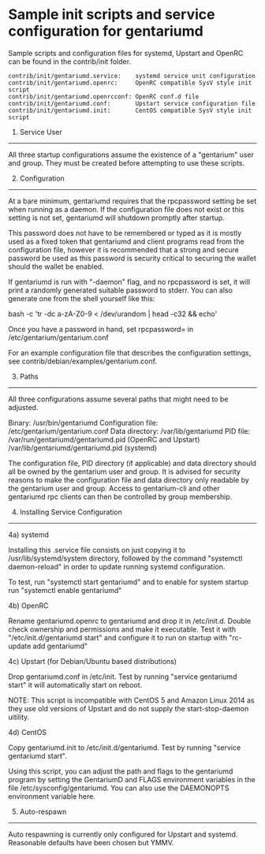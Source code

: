 Sample init scripts and service configuration for gentariumd
==========================================================

Sample scripts and configuration files for systemd, Upstart and OpenRC
can be found in the contrib/init folder.

    contrib/init/gentariumd.service:    systemd service unit configuration
    contrib/init/gentariumd.openrc:     OpenRC compatible SysV style init script
    contrib/init/gentariumd.openrcconf: OpenRC conf.d file
    contrib/init/gentariumd.conf:       Upstart service configuration file
    contrib/init/gentariumd.init:       CentOS compatible SysV style init script

1. Service User
---------------------------------

All three startup configurations assume the existence of a "gentarium" user
and group.  They must be created before attempting to use these scripts.

2. Configuration
---------------------------------

At a bare minimum, gentariumd requires that the rpcpassword setting be set
when running as a daemon.  If the configuration file does not exist or this
setting is not set, gentariumd will shutdown promptly after startup.

This password does not have to be remembered or typed as it is mostly used
as a fixed token that gentariumd and client programs read from the configuration
file, however it is recommended that a strong and secure password be used
as this password is security critical to securing the wallet should the
wallet be enabled.

If gentariumd is run with "-daemon" flag, and no rpcpassword is set, it will
print a randomly generated suitable password to stderr.  You can also
generate one from the shell yourself like this:

bash -c 'tr -dc a-zA-Z0-9 < /dev/urandom | head -c32 && echo'

Once you have a password in hand, set rpcpassword= in /etc/gentarium/gentarium.conf

For an example configuration file that describes the configuration settings,
see contrib/debian/examples/gentarium.conf.

3. Paths
---------------------------------

All three configurations assume several paths that might need to be adjusted.

Binary:              /usr/bin/gentariumd
Configuration file:  /etc/gentarium/gentarium.conf
Data directory:      /var/lib/gentariumd
PID file:            /var/run/gentariumd/gentariumd.pid (OpenRC and Upstart)
                     /var/lib/gentariumd/gentariumd.pid (systemd)

The configuration file, PID directory (if applicable) and data directory
should all be owned by the gentarium user and group.  It is advised for security
reasons to make the configuration file and data directory only readable by the
gentarium user and group.  Access to gentarium-cli and other gentariumd rpc clients
can then be controlled by group membership.

4. Installing Service Configuration
-----------------------------------

4a) systemd

Installing this .service file consists on just copying it to
/usr/lib/systemd/system directory, followed by the command
"systemctl daemon-reload" in order to update running systemd configuration.

To test, run "systemctl start gentariumd" and to enable for system startup run
"systemctl enable gentariumd"

4b) OpenRC

Rename gentariumd.openrc to gentariumd and drop it in /etc/init.d.  Double
check ownership and permissions and make it executable.  Test it with
"/etc/init.d/gentariumd start" and configure it to run on startup with
"rc-update add gentariumd"

4c) Upstart (for Debian/Ubuntu based distributions)

Drop gentariumd.conf in /etc/init.  Test by running "service gentariumd start"
it will automatically start on reboot.

NOTE: This script is incompatible with CentOS 5 and Amazon Linux 2014 as they
use old versions of Upstart and do not supply the start-stop-daemon uitility.

4d) CentOS

Copy gentariumd.init to /etc/init.d/gentariumd. Test by running "service gentariumd start".

Using this script, you can adjust the path and flags to the gentariumd program by
setting the GentariumD and FLAGS environment variables in the file
/etc/sysconfig/gentariumd. You can also use the DAEMONOPTS environment variable here.

5. Auto-respawn
-----------------------------------

Auto respawning is currently only configured for Upstart and systemd.
Reasonable defaults have been chosen but YMMV.
